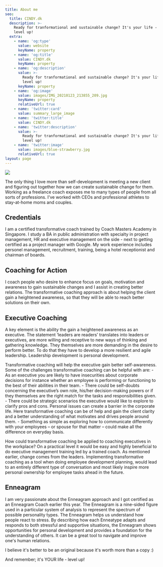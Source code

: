 ```yaml
---
title: About me
seo:
  title: CINDY.dk
  description: >-
    Ready for tranformational and sustainable change? It's your life - Let's
    level up!
  extra:
    - name: 'og:type'
      value: website
      keyName: property
    - name: 'og:title'
      value: CINDY.dk
      keyName: property
    - name: 'og:description'
      value: >-
        Ready for tranformational and sustainable change? It's your life - Let's
        level up!
      keyName: property
    - name: 'og:image'
      value: images/IMG_20210123_213855_209.jpg
      keyName: property
      relativeUrl: true
    - name: 'twitter:card'
      value: summary_large_image
    - name: 'twitter:title'
      value: CINDY.dk
    - name: 'twitter:description'
      value: >-
        Ready for tranformational and sustainable change? It's your life - Let's
        level up!
    - name: 'twitter:image'
      value: images/blue-strawberry.jpg
      relativeUrl: true
layout: page
---
```

![](https://cindydk-test.netlify.app/images/69B5AC3D-19F8-4AB0-B4A8-C23B3B25DF24.png)

The only thing I love more than self-development is meeting a new client and figuring out together how we can create sustainable change for them. Working as a freelance coach exposes me to many types of people from all sorts of professions. I've worked with CEOs and professional athletes to stay-at-home moms and couples.

## Credentials

I am a certified transformative coach trained by Coach Masters Academy in Singapore. I study a BA in public administration with specialty in project management, HR and executive management on the side - next to getting certified as a project manager with Google. My work experience includes personel management, recruitment, training, being a hotel receptionist and chairman of boards.

## Coaching for Action

I coach people who desire to enhance focus on goals, motivation and awareness to gain sustainable changes and I assist in creating better relations. The transformative coaching approach is about helping the client gain a heightened awareness, so that they will be able to reach better solutions on their own.

## &#xA;Executive Coaching&#xA;

A key element is the ability the gain a heightened awareness as an executive. The statement ‘leaders are readers’ translates into leaders or executives, are more willing and receptive to new ways of thinking and gathering knowledge. They themselves are more demanding in the desire to perform better. To do that they have to develop a more resilient and agile leadership. Leadership development is personal development.

Transformative coaching will help the executive gain better self-awareness. Some of the challenges transformative coaching can be helpful with are:
\- As an executive you are likely to have insecurities about corporate decisions for instance whether an employee is performing or functioning to the best of their abilities in their team.
\- There could be self-doubts concerning the executive’s own role, his/her decision-making powers or if they themselves are the right match for the tasks and responsibilities given.
\- There could be strategic scenarios the executive would like to explore to clarify pros and cons. Personal issues can create a barrier in the corporate life. Here transformative coaching can be of help and gain the client clarity and a better understanding of what motivates and drives people around them.
\- Something as simple as exploring how to communicate differently with your employees – or spouse for that matter – could make all the difference on everyday basis.

How could transformative coaching be applied to coaching executives in the workplace?
On a practical level it would be easy and highly beneficial to do executive management training led by a trained coach. As mentioned earlier, change comes from the leaders. Implementing transformative coaching as a tool when doing employee development planning, would lead to an entirely different type of conversation and most likely inspire more personal ownership for employee tasks ahead in the future.

## Enneagram

I am very passionate about the Enneagram approach and I got certified as an Enneagram Coach earlier this year. The Enneagram is a nine-sided figure used in a particular system of analysis to represent the spectrum of possible personality types. The Enneagram helps us understand how people react to stress. By describing how each Enneatype adapts and responds to both stressful and supportive situations, the Enneagram shows opportunities for personal development and provides a foundation for the understanding of others. It can be a great tool to navigate and improve one's human relations.

I believe it's better to be an original because it's worth more than a copy :)

And remember; it's YOUR life - level up!
